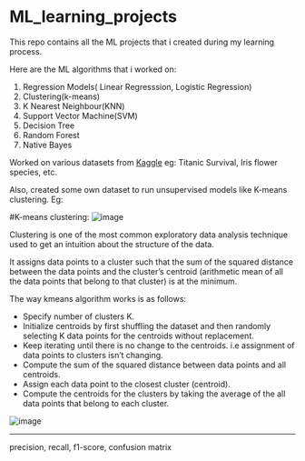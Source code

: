 # ML_learning_projects
This repo contains all the ML projects that i created during my learning process.

Here are the ML algorithms that i worked on:
1. Regression Models( Linear Regresssion, Logistic Regression)
2. Clustering(k-means)
3. K Nearest Neighbour(KNN)
4. Support Vector Machine(SVM)
5. Decision Tree
6. Random Forest
7. Native Bayes

Worked on various datasets from [Kaggle](https://www.kaggle.com/datasets)
eg: Titanic Survival, Iris flower species, etc.

Also, created some own dataset to run unsupervised models like K-means clustering.
Eg:



#K-means clustering:
![image](https://github.com/zews78/ML_learning_projects/assets/56071706/78d03f08-20b2-46ed-8a6c-d80ae9f71aa8)

Clustering is one of the most common exploratory data analysis technique used to get an intuition about the structure of the data.

It assigns data points to a cluster such that the sum of the squared distance between the data points and the cluster’s centroid (arithmetic mean of all the data points that belong to that cluster) is at the minimum.

The way kmeans algorithm works is as follows:
* Specify number of clusters K.
* Initialize centroids by first shuffling the dataset and then randomly selecting K data points for the centroids without replacement.
* Keep iterating until there is no change to the centroids. i.e assignment of data points to clusters isn’t changing.
* Compute the sum of the squared distance between data points and all centroids.
* Assign each data point to the closest cluster (centroid).
* Compute the centroids for the clusters by taking the average of the all data points that belong to each cluster.

![image](https://github.com/zews78/ML_learning_projects/assets/56071706/fb66366d-8d6b-46dc-8590-3bd7dfa3046a)





-------
precision, recall, f1-score, confusion matrix





